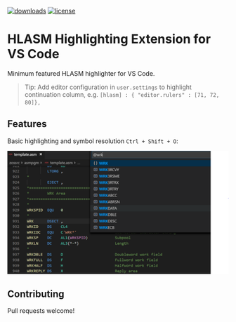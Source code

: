 [![downloads](https://img.shields.io/visual-studio-marketplace/d/kelosky.ibm-assembler)](https://marketplace.visualstudio.com/items?itemName=kelosky.ibm-assembler)
[![license](https://img.shields.io/github/license/dkelosky/vscode-ibm-hlasm)](https://github.com/dkelosky/vscode-ibm-hlasm)

# HLASM Highlighting Extension for VS Code

Minimum featured HLASM highlighter for VS Code.

> Tip: Add editor configuration in `user.settings` to highlight continuation column, e.g. `[hlasm] : { "editor.rulers" : [71, 72, 80]},`

## Features

Basic highlighting and symbol resolution `Ctrl + Shift + O`:

![Highlighting](./docs/images/symbols.png)

## Contributing

Pull requests welcome!
